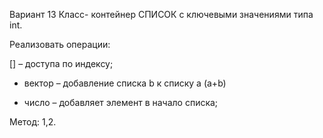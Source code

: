 Вариант 13
Класс- контейнер СПИСОК с ключевыми значениями типа int.

Реализовать операции:

[] – доступа по индексу;

+ вектор – добавление списка b к списку a (a+b)

+ число – добавляет элемент в начало списка;

Метод: 1,2.
